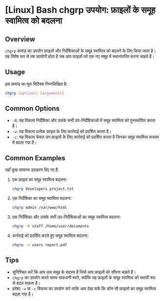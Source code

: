 # [Linux] Bash chgrp उपयोग: फ़ाइलों के समूह स्वामित्व को बदलना

## Overview
`chgrp` कमांड का उपयोग फ़ाइलों और निर्देशिकाओं के समूह स्वामित्व को बदलने के लिए किया जाता है। यह विशेष रूप से तब उपयोगी होता है जब आप फ़ाइलों को एक नए समूह में स्थानांतरित करना चाहते हैं।

## Usage
इस कमांड का मूल सिंटैक्स निम्नलिखित है:

```bash
chgrp [options] [arguments]
```

## Common Options
- `-R`: यह विकल्प निर्देशिका और उसके सभी उप-निर्देशिकाओं में समूह स्वामित्व को पुनर्स्थापित करता है।
- `-v`: यह विकल्प प्रत्येक फ़ाइल के लिए कार्रवाई को प्रदर्शित करता है।
- `-c`: यह विकल्प केवल उन फ़ाइलों के लिए कार्रवाई को प्रदर्शित करता है जिनका समूह स्वामित्व वास्तव में बदला गया है।

## Common Examples
यहाँ कुछ सामान्य उदाहरण दिए गए हैं:

1. एक फ़ाइल का समूह स्वामित्व बदलना:
   ```bash
   chgrp developers project.txt
   ```

2. एक निर्देशिका का समूह स्वामित्व बदलना:
   ```bash
   chgrp admin /var/www/html
   ```

3. एक निर्देशिका और उसके सभी उप-निर्देशिकाओं का समूह स्वामित्व बदलना:
   ```bash
   chgrp -R staff /home/user/documents
   ```

4. कार्रवाई को प्रदर्शित करते हुए समूह स्वामित्व बदलना:
   ```bash
   chgrp -v users report.pdf
   ```

## Tips
- सुनिश्चित करें कि आप उस समूह के सदस्य हैं जिसे आप फ़ाइलों को सौंपना चाहते हैं।
- `chgrp` का उपयोग करते समय सावधानी बरतें, क्योंकि यह फ़ाइलों के समूह स्वामित्व को स्थायी रूप से बदल सकता है।
- हमेशा `-v` या `-c` विकल्प का उपयोग करें ताकि आप देख सकें कि कौन सी फ़ाइलों का समूह स्वामित्व बदला गया है।